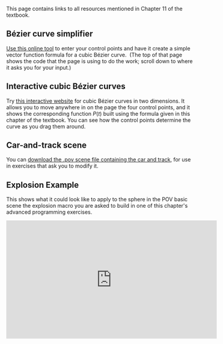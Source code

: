 
This page contains links to all resources mentioned in Chapter 11 of the
textbook.

## Bézier curve simplifier

[Use this online
tool](http://aleph.sagemath.org/?z=eJyVUMtugzAQvCPxD3sqhoAIj1NKUFV-oFLVU9VWFExsidjILPTx9V1wUvV1qU_rmd2Z2RV47JlXNFwhN2UhkrKanmUD1xe8bibkl--SGxjlcehlR2URU4vnu46wg0N5Y_QsWw6NVmh0D4OWCkeoEkBh9HQQUOW7Ih7WqSu5-NQNuk7LO3hi1LaHmTeoDbuP0jANtw9-WKVf0WQbZ2ci-0VEJyb_LmRhf-c6QA_3c22Yh0uG5a_qEd9ogCUR-o9ZQDE2kAUYWCANKMEKULlCATlvAJfW3EqcDiCy8k593qcFw8epR1qYiLPbKPQLO2dDIdUBOm3AVlLZNBT2p_DtP2T561Crlq2a_t_yH_o_kJ4=&lang=sage)
to enter your control points and have it create a simple vector function
formula for a cubic Bézier curve.  (The top of that page shows the code that
the page is using to do the work; scroll down to where it asks you for your
input.)

## Interactive cubic Bézier curves

Try [this interactive
website](http://blogs.sitepointstatic.com/examples/tech/svg-curves/cubic-curve.html)
for cubic Bézier curves in two dimensions. It allows you to move anywhere in
on the page the four control points, and it shows the corresponding function
$P(t)$ built using the formula given in this chapter of the textbook. You
can see how the control points determine the curve as you drag them around.

## Car-and-track scene

You can [download the .pov scene file containing the car and
track](files/car-turns.pov), for use in exercises that ask you to modify it.

## Explosion Example

This shows what it could look like to apply to the sphere in the POV basic
scene the explosion macro you are asked to build in one of this chapter's
advanced programming exercises.

<iframe width="560" height="315" src="https://www.youtube.com/embed/aaIAS1lG88I" frameborder="0" allowfullscreen></iframe>
